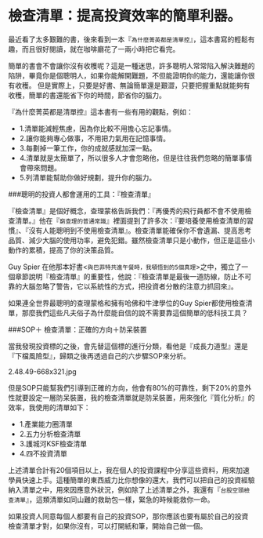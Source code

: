 # 檢查清單：提高投資效率的簡單利器。


最近看了太多艱難的書，後來看到一本『`為什麼菁英都是清單控`』，這本書寫的輕鬆有趣，而且很好閱讀，就在咖啡廳花了一兩小時把它看完。

簡單的書會不會讓你沒有收穫呢？這是一種迷思，許多聰明人常常陷入解決難題的陷阱，畢竟你是個聰明人，如果你能解開難題，不但能證明你的能力，還能讓你很有收穫。
但是實際上，只要是好書、無論簡單還是艱澀，只要把握重點就能夠有收穫，簡單的書還能省下你的時間，節省你的腦力。

『為什麼菁英都是清單控』這本書有一些有用的觀點，例如：

- 1.清單能減輕焦慮，因為你比較不用擔心忘記事情。
- 2.讓你能夠專心做事，不用把力氣用在記憶事情。
- 3.每劃掉一筆工作，你的成就感就加深一點。
- 4.清單就是太簡單了，所以很多人才會忽略他，但是往往我們忽略的簡單事情會帶來問題。
- 5.列清單能幫助你做好規劃，提升你的腦力。

###聰明的投資人都會運用的工具：『檢查清單』

『檢查清單』是個好概念，查理蒙格告訴我們：『再優秀的飛行員都不會不使用檢查清單。』他在『`窮查理的普通常識`』裡面提到了許多次：『要培養使用檢查清單的習慣』、『沒有人能聰明到不使用檢查清單』。檢查清單能確保你不會遺漏、提高思考品質、減少大腦的使用功率，避免犯錯。雖然檢查清單只是小動作，但正是這些小動作的累積，提高了你的決策品質。

Guy Spier 在他那本好書<`與巴菲特共進午餐時，我頓悟到的5個真理`>之中，獨立了一個章節說明『檢查清單』的重要性，他說：『檢查清單是最後一道防線，防止不可靠的大腦忽略了警告，它以系統性的方式，把投資者分散的注意力抓回來』。

如果連全世界最聰明的查理蒙格和擁有哈佛和牛津學位的Guy Spier都使用檢查清單，那麼我們這些凡夫俗子為什麼能自信的說不需要靠這個簡單的低科技工具？

 

###SOP＋ 檢查清單：正確的方向＋防呆裝置

當我發現投資標的之後，會先替這個標的進行分類，看他是『成長力道型』還是『下檔風險型』，歸類之後再透過自己的六步驟SOP來分析。


2.48.49-668x321.jpg


但是SOP只能幫我們引導到正確的方向，他會有80%的可靠性，剩下20%的意外性就要設定一層防呆裝置，我的檢查清單就是防呆裝置，用來強化『質化分析』的效率，我使用的清單如下：

- 1.產業能力圈清單
- 2.五力分析檢查清單
- 3.護城河KSF檢查清單
- 4.四不投資清單

上述清單合計有20個項目以上，我在個人的投資課程中分享這些資料，用來加速學員快速上手。這種簡單的東西威力比你想像的還大，我們可以把自己的投資經驗納入清單之中，用來因應意外狀況，例如除了上述清單之外，我還有『`台股空頭檢查清單`』，這類清單如同山難的救助包一樣，緊急的時候能救你一命。

如果投資人同意每個人都要有自己的投資SOP，那你應該也要有屬於自己的投資檢查清單才對，如果你沒有，可以打開紙和筆，開始自己做一個。

